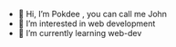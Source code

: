 - 👋 Hi, I’m Pokdee , you can call me John 
- 👀 I’m interested in web development
- 🌱 I’m currently learning web-dev
  

<!---
Pokdee/Pokdee is a ✨ special ✨ repository because its `README.md` (this file) appears on your GitHub profile.
You can click the Preview link to take a look at your changes.
--->
